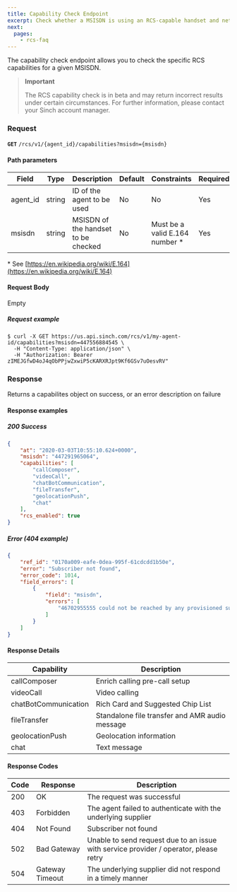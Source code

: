 ```yaml
---
title: Capability Check Endpoint
excerpt: Check whether a MSISDN is using an RCS-capable handset and network
next:
  pages:
    - rcs-faq
---
```

The capability check endpoint allows you to check the specific RCS capabilities for a given MSISDN.

> **Important**
>
> The RCS capability check is in beta and may return incorrect results under certain circumstances. For further information, please contact your Sinch account manager.


### Request

**`GET`** `/rcs/v1/{agent_id}/capabilities?msisdn={msisdn}`

#### Path parameters

| Field     | Type   | Description                          | Default | Constraints                   | Required |
| --------- | ------ | -------------------------------------| ------- | ----------------------------- | -------- |
| agent\_id | string | ID of the agent to be used           | No      | No                            | Yes      |
| msisdn    | string | MSISDN of the handset to be checked  | No      | Must be a valid E.164 number * | Yes      |

\* See [https://en.wikipedia.org/wiki/E.164](https://en.wikipedia.org/wiki/E.164)

#### Request Body

Empty

##### Request example

```curl
$ curl -X GET https://us.api.sinch.com/rcs/v1/my-agent-id/capabilities?msisdn=447556884545 \
  -H "Content-Type: application/json" \
  -H "Authorization: Bearer zIMEJGfwD4oJ4qObPPjwZxwiP5cKARXRJpt9Kf6GSv7uOesvRV"
```

### Response
Returns a capabilites object on success, or an error description on failure

#### Response examples

##### 200 Success

```json
{
    "at": "2020-03-03T10:55:10.624+0000",
    "msisdn": "447291965064",
    "capabilities": [
        "callComposer",
        "videoCall",
        "chatBotCommunication",
        "fileTransfer",
        "geolocationPush",
        "chat"
    ],
    "rcs_enabled": true
}
```

##### Error (404 example)

```json
{
    "ref_id": "0170a009-eafe-0dea-995f-61cdcdd1b50e",
    "error": "Subscriber not found",
    "error_code": 1014,
    "field_errors": [
        {
            "field": "msisdn",
            "errors": [
                "46702955555 could not be reached by any provisioned supplier"
            ]
        }
    ]
}
```
#### Response Details

| Capability            | Description                                       |
| --------------------- | ------------------------------------------------- |
| callComposer          | Enrich calling pre-call setup                     |
| videoCall             | Video calling                                     |
| chatBotCommunication  | Rich Card and Suggested Chip List                 |
| fileTransfer          | Standalone file transfer and AMR audio message    |
| geolocationPush       | Geolocation information                           |
| chat                  | Text message                                      |

#### Response Codes

| Code      | Response          | Description                                                                           |
| --------- | ----------------- | ------------------------------------------------------------------------------------- |
| 200       | OK                | The request was successful                                                            |
| 403       | Forbidden         | The agent failed to authenticate with the underlying supplier                         |
| 404       | Not Found         | Subscriber not found                                                                  |
| 502       | Bad Gateway       | Unable to send request due to an issue with service provider / operator, please retry |
| 504       | Gateway Timeout   | The underlying supplier did not respond in a timely manner                            |